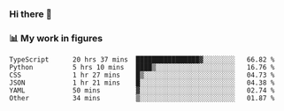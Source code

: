 ### Hi there 👋

### 📊 My work in figures

<!--START_SECTION:waka-->

```text
TypeScript      20 hrs 37 mins  ████████████████▓░░░░░░░░   66.82 %
Python          5 hrs 10 mins   ████▒░░░░░░░░░░░░░░░░░░░░   16.76 %
CSS             1 hr 27 mins    █▒░░░░░░░░░░░░░░░░░░░░░░░   04.73 %
JSON            1 hr 21 mins    █░░░░░░░░░░░░░░░░░░░░░░░░   04.38 %
YAML            50 mins         ▓░░░░░░░░░░░░░░░░░░░░░░░░   02.74 %
Other           34 mins         ▒░░░░░░░░░░░░░░░░░░░░░░░░   01.87 %
```

<!--END_SECTION:waka-->
